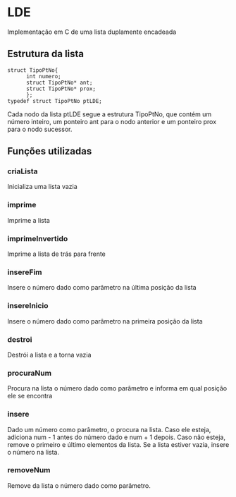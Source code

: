 # LDE
 Implementação em C de uma lista duplamente encadeada
 
 ## Estrutura da lista
 ```
 struct TipoPtNo{
       int numero;
       struct TipoPtNo* ant;
       struct TipoPtNo* prox;
       };
typedef struct TipoPtNo ptLDE;
 
 ```
 
 Cada nodo da lista ptLDE segue a estrutura TipoPtNo, que contém um número inteiro, um ponteiro ant para o nodo anterior e um ponteiro prox para o nodo sucessor.
 
 ## Funções utilizadas
 ### criaLista
 Inicializa uma lista vazia
 
 ### imprime
 Imprime a lista
 
 ### imprimeInvertido
 Imprime a lista de trás para frente
 
 ### insereFim
 Insere o número dado como parâmetro na última posição da lista
 
 ### insereInicio
 Insere o número dado como parâmetro na primeira posição da lista
 
 ### destroi
 Destrói a lista e a torna vazia
 
 ### procuraNum
 Procura na lista o número dado como parâmetro e informa em qual posição ele se encontra
 
 ### insere
 Dado um número como parâmetro, o procura na lista. Caso ele esteja, adiciona num - 1 antes do número dado e num + 1 depois. Caso não esteja, remove o primeiro e último elementos da lista. Se a lista estiver vazia, insere o número na lista.
 
 ### removeNum
 Remove da lista o número dado como parâmetro.

